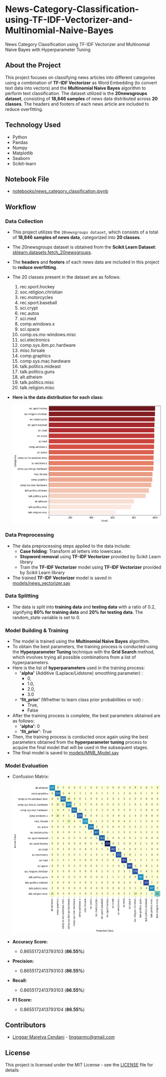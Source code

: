 # News-Category-Classification-using-TF-IDF-Vectorizer-and-Multinomial-Naive-Bayes
News Category Classification using TF-IDF Vectorizer and Multinomial Naive Bayes with Hyperparameter Tuning

## About the Project

This project focuses on classifying news articles into different categories using a combination of **TF-IDF Vectorizer** as Word Embedding (to convert text data into vectors) and the **Multinomial Naive Bayes** algorithm to perform text classification. The dataset utilized is the **20newsgroups dataset**, consisting of **18,846 samples** of news data distributed across **20 classes**. The headers and footers of each news article are included to reduce overfitting.

## Technology Used
* Python
* Pandas
* Numpy
* Matplotlib
* Seaborn
* Scikit-learn

## Notebook File
* [notebooks/news_category_classification.ipynb](notebooks/news_category_classification.ipynb)

## Workflow

### Data Collection
  - This project utilizes the `20newsgroups dataset`, which consists of a total of **18,846 samples of news data**, categorized into **20 classes**.
  - The 20newsgroups dataset is obtained from the **Scikit Learn Dataset**: [sklearn.datasets.fetch_20newsgroups](https://scikit-learn.org/stable/modules/generated/sklearn.datasets.fetch_20newsgroups.html).
  - The **headers** and **footers** of each news data are included in this project to **reduce overfitting**.
  - The 20 classes present in the dataset are as follows:
    
    1. rec.sport.hockey
    2. soc.religion.christian
    3. rec.motorcycles
    4. rec.sport.baseball
    5. sci.crypt
    6. rec.autos
    7. sci.med
    8. comp.windows.x
    9. sci.space
    10. comp.os.ms-windows.misc
    11. sci.electronics
    12. comp.sys.ibm.pc.hardware
    13. misc.forsale
    14. comp.graphics
    15. comp.sys.mac.hardware
    16. talk.politics.mideast
    17. talk.politics.guns
    18. alt.atheism
    19. talk.politics.misc
    20. talk.religion.misc

  - **Here is the data distribution for each class:**

    ![images/data_distribution.png](images/data_distribution.png)

### Data Preprocessing
  - The data preprocessing steps applied to the data include:
    - **Case folding**: Transform all letters into lowercase.
    - **Stopword removal** using **TF-IDF Vectorizer** provided by Scikit Learn library
    - Train the **TF-IDF Vectorizer** model using **TF-IDF Vectorizer** provided by Scikit Learn library
  - The trained **TF-IDF Vectorizer** model is saved in [models/news_vectorizer.sav](models/news_vectorizer.sav)

### Data Splitting
  - The data is split into **training data** and **testing data** with a ratio of 0.2, signifying **80% for training data** and **20% for testing data**. The random_state variable is set to 0.

### Model Building & Training
  - The model is trained using the **Multinomial Naive Bayes** algorithm.
  - To obtain the best parameters, the training process is conducted using the **Hyperparameter Tuning** technique with the **Grid Search** method, which involves trying all possible combinations from a list of hyperparameters.
  - Here is the list of **hyperparameters** used in the training process:
    - **'alpha'** (Additive (Laplace/Lidstone) smoothing parameter) :
      - 0,
      - 1.0,
      - 2.0,
      - 3.0
    - **'fit_prior'** (Whether to learn class prior probabilities or not) :
      - True,
      - False
  - After the training process is complete, the best parameters obtained are as follows:
    - **'alpha'**: 0
    - **'fit_prior'**: True
  - Then, the training process is conducted once again using the best parameters obtained from the **hyperparameter tuning** process to acquire the final model that will be used in the subsequent stages.
  - The final model is saved to [models/MNB_Model.sav](models/MNB_Model.sav)

### Model Evaluation
  - Confusion Matrix:

    ![images/conf_mat.png](images/conf_mat.png)
  
  - **Accuracy Score:**
    - 0.8655172413793103 (**86.55%**)
  - **Precision:**
    - 0.8655172413793103 (**86.55%**)
  - **Recall:**
    - 0.8655172413793103 (**86.55%**)
  - **F1 Score:**
    - 0.8655172413793104 (**86.55%**)

## Contributors
* [Linggar Maretva Cendani](https://github.com/LinggarM) - [linggarmc@gmail.com](mailto:linggarmc@gmail.com)

## License
This project is licensed under the MIT License - see the [LICENSE](LICENSE) file for details
